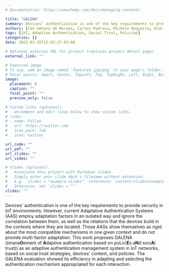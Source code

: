 ```yaml
---
# Documentation: https://wowchemy.com/docs/managing-content/

title: "GALENA"
summary: Devices’ authentication is one of the key requirements to provide security in IoT environments. However, current Adaptative Authentication Systems (AAS) employ adaptation factors in an isolated way and ignore the correlation between them, as well as the relations that the devices build in the contexts where they are located. Those AASs show themselves as rigid about the most compatible mechanisms in one given context and do not provide multi-factor adaptation. This work proposes GALENA as an adaptive authentication management system in IoT networks, based on social trust strategies, devices’ context, and policies. The GALENA evaluation showed its efficiency in adapting and selecting the authentication mechanism appropriated for each interaction
authors: [Yan Uehara de Moraes, Carlos Pedroso, Michele Nogueira, Aldri Santos]
tags: [IoT, Adaptive Authentication, Social Trust, Policies]
categories: []
date: 2022-02-25T12:52:27-03:00

# Optional external URL for project (replaces project detail page).
external_link: ""

# Featured image
# To use, add an image named `featured.jpg/png` to your page's folder.
# Focal points: Smart, Center, TopLeft, Top, TopRight, Left, Right, BottomLeft, Bottom, BottomRight.
image:
  placement: 0
  caption: ""
  focal_point: ""
  preview_only: false

# Custom links (optional).
#   Uncomment and edit lines below to show custom links.
# links:
# - name: Follow
#   url: https://twitter.com
#   icon_pack: fab
#   icon: twitter

url_code: ""
url_pdf: ""
url_slides: ""
url_video: ""

# Slides (optional).
#   Associate this project with Markdown slides.
#   Simply enter your slide deck's filename without extension.
#   E.g. `slides = "example-slides"` references `content/slides/example-slides.md`.
#   Otherwise, set `slides = ""`.
slides: ""
---
```



Devices’ authentication is one of the key requirements to provide security in IoT environments. However, current Adaptative Authentication Systems (AAS) employ adaptation factors in an isolated way and ignore the correlation between them, as well as the relations that the devices build in the contexts where they are located. Those AASs show themselves as rigid about the most compatible mechanisms in one given context and do not provide multi-factor adaptation. This work proposes GALENA ((mana**G**ement of **A**daptive authentication based on poLici**E**s a**N**d soci**A**l trust)) as an adaptive authentication management system in IoT networks, based on social trust strategies, devices’ context, and policies. The GALENA evaluation showed its efficiency in adapting and selecting the authentication mechanism appropriated for each interaction.
